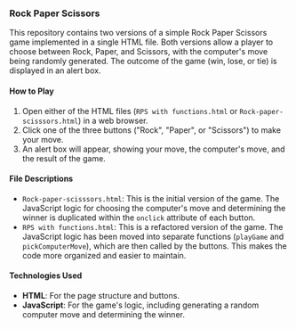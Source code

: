 ### Rock Paper Scissors

This repository contains two versions of a simple Rock Paper Scissors game implemented in a single HTML file. Both versions allow a player to choose between Rock, Paper, and Scissors, with the computer's move being randomly generated. The outcome of the game (win, lose, or tie) is displayed in an alert box.

#### How to Play
1.  Open either of the HTML files (`RPS with functions.html` or `Rock-paper-scisssors.html`) in a web browser.
2.  Click one of the three buttons ("Rock", "Paper", or "Scissors") to make your move.
3.  An alert box will appear, showing your move, the computer's move, and the result of the game.

#### File Descriptions
* `Rock-paper-scisssors.html`: This is the initial version of the game. The JavaScript logic for choosing the computer's move and determining the winner is duplicated within the `onclick` attribute of each button.
* `RPS with functions.html`: This is a refactored version of the game. The JavaScript logic has been moved into separate functions (`playGame` and `pickComputerMove`), which are then called by the buttons. This makes the code more organized and easier to maintain.

#### Technologies Used
* **HTML**: For the page structure and buttons.
* **JavaScript**: For the game's logic, including generating a random computer move and determining the winner.
